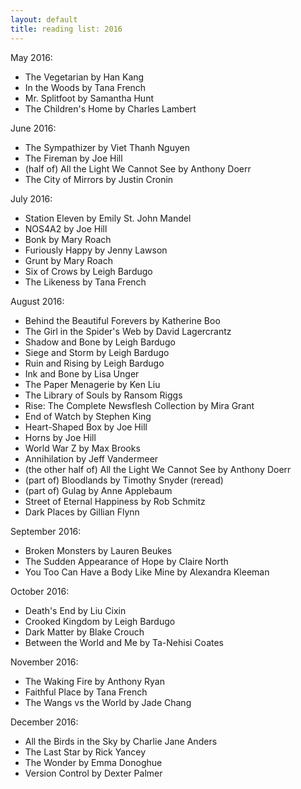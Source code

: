 ```yaml
---
layout: default
title: reading list: 2016
---
```


May 2016:
- The Vegetarian by Han Kang
- In the Woods by Tana French
- Mr. Splitfoot by Samantha Hunt
- The Children's Home by Charles Lambert

June 2016:
- The Sympathizer by Viet Thanh Nguyen
- The Fireman by Joe Hill
- (half of) All the Light We Cannot See by Anthony Doerr
- The City of Mirrors by Justin Cronin

July 2016:
- Station Eleven by Emily St. John Mandel
- NOS4A2 by Joe Hill
- Bonk by Mary Roach
- Furiously Happy by Jenny Lawson
- Grunt by Mary Roach
- Six of Crows by Leigh Bardugo
- The Likeness by Tana French

August 2016: 
- Behind the Beautiful Forevers by Katherine Boo 
- The Girl in the Spider's Web by David Lagercrantz
- Shadow and Bone by Leigh Bardugo
- Siege and Storm by Leigh Bardugo
- Ruin and Rising by Leigh Bardugo 
- Ink and Bone by Lisa Unger
- The Paper Menagerie by Ken Liu 
- The Library of Souls by Ransom Riggs
- Rise: The Complete Newsflesh Collection by Mira Grant
- End of Watch by Stephen King
- Heart-Shaped Box by Joe Hill
- Horns by Joe Hill
- World War Z by Max Brooks
- Annihilation by Jeff Vandermeer 
- (the other half of) All the Light We Cannot See by Anthony Doerr
- (part of) Bloodlands by Timothy Snyder (reread)
- (part of) Gulag by Anne Applebaum
- Street of Eternal Happiness by Rob Schmitz
- Dark Places by Gillian Flynn 

September 2016: 
- Broken Monsters by Lauren Beukes
- The Sudden Appearance of Hope by Claire North 
- You Too Can Have a Body Like Mine by Alexandra Kleeman

October 2016: 
- Death's End by Liu Cixin
- Crooked Kingdom by Leigh Bardugo 
- Dark Matter by Blake Crouch
- Between the World and Me by Ta-Nehisi Coates 

November 2016:
- The Waking Fire by Anthony Ryan
- Faithful Place by Tana French 
- The Wangs vs the World by Jade Chang 

December 2016: 
- All the Birds in the Sky by Charlie Jane Anders 
- The Last Star by Rick Yancey 
- The Wonder by Emma Donoghue
- Version Control by Dexter Palmer
